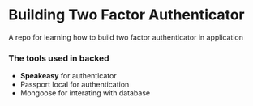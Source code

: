 # Building Two Factor Authenticator
A repo for learning how to build two factor authenticator in application


### The tools used in backed
- <b>Speakeasy</b> for authenticator
- Passport local for authentication
- Mongoose for interating with database